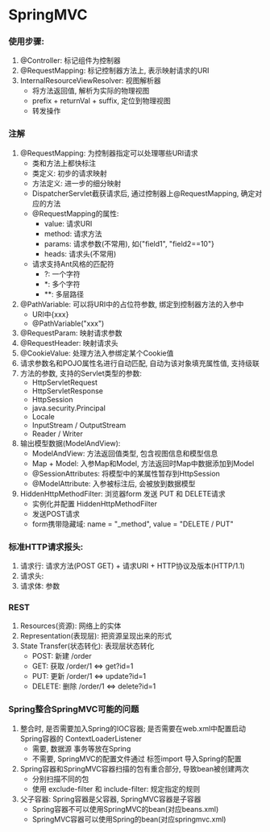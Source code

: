 # SpringMVC

### 使用步骤:
1. @Controller: 标记组件为控制器
1. @RequestMapping: 标记控制器方法上, 表示映射请求的URI
1. InternalResourceViewResolver: 视图解析器
    - 将方法返回值, 解析为实际的物理视图
    - prefix + returnVal + suffix, 定位到物理视图
    - 转发操作

### 注解
1. @RequestMapping: 为控制器指定可以处理哪些URI请求
    - 类和方法上都快标注
    - 类定义: 初步的请求映射
    - 方法定义: 进一步的细分映射
    - DispatcherServlet截获请求后, 通过控制器上@RequestMapping, 确定对应的方法
    - @RequestMapping的属性:
        - value: 请求URI
        - method: 请求方法
        - params: 请求参数(不常用), 如{"field1", "field2==10"}
        - heads: 请求头(不常用)
    - 请求支持Ant风格的匹配符
        - ?: 一个字符
        - *: 多个字符
        - **: 多层路径  
1. @PathVariable: 可以将URI中的占位符参数, 绑定到控制器方法的入参中
    - URI中{xxx}
    - @PathVariable("xxx")
1. @RequestParam: 映射请求参数    
1. @RequestHeader: 映射请求头
1. @CookieValue: 处理方法入参绑定某个Cookie值
1. 请求参数名和POJO属性名进行自动匹配, 自动为该对象填充属性值, 支持级联
1. 方法的参数, 支持的Servlet类型的参数:
    - HttpServletRequest
    - HttpServletResponse
    - HttpSession
    - java.security.Principal
    - Locale
    - InputStream / OutputStream
    - Reader / Writer
1. 输出模型数据(ModelAndView):
    - ModelAndView:  方法返回值类型, 包含视图信息和模型信息
    - Map + Model: 入参Map和Model, 方法返回时Map中数据添加到Model
    - @SessionAttributes: 将模型中的某属性暂存到HttpSession
    - @ModelAttribute: 入参被标注后, 会被放到数据模型   
1. HiddenHttpMethodFilter: 浏览器form 发送 PUT 和 DELETE请求
    - 实例化并配置 HiddenHttpMethodFilter       
    - 发送POST请求
    - form携带隐藏域: name = "_method", value = "DELETE / PUT" 

### 标准HTTP请求报头:
1. 请求行: 请求方法(POST GET) + 请求URI + HTTP协议及版本(HTTP/1.1)
1. 请求头: 
1. 请求体: 参数 

### REST
1. Resources(资源): 网络上的实体
1. Representation(表现层): 把资源呈现出来的形式   
1. State Transfer(状态转化): 表现层状态转化
    - POST: 新建      /order
    - GET: 获取       /order/1    <=>     get?id=1
    - PUT: 更新       /order/1    <=>     update?id=1
    - DELETE: 删除    /order/1    <=>     delete?id=1 

### Spring整合SpringMVC可能的问题
1. 整合时, 是否需要加入Spring的IOC容器; 是否需要在web.xml中配置启动Spring容器的 ContextLoaderListener    
    - 需要, 数据源 事务等放在Spring
    - 不需要, SpringMVC的配置文件通过 标签import 导入Spring的配置
1. Spring容器和SpringMVC容器扫描的包有重合部分, 导致bean被创建两次
    - 分别扫描不同的包
    - 使用 exclude-filter 和 include-filter: 规定指定的规则
1. 父子容器: Spring容器是父容器, SpringMVC容器是子容器
    - Spring容器不可以使用SpringMVC的bean(对应beans.xml)        
    - SpringMVC容器可以使用Spring的bean(对应springmvc.xml)        
         